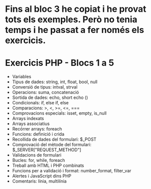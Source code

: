 # Fins al bloc 3 he copiat i he provat tots els exemples. Però no tenia temps i he passat a fer només els exercicis.

# Exercicis PHP - Blocs 1 a 5

- Variables
- Tipus de dades: string, int, float, bool, null
- Conversió de tipus: intval, strval
- Operacions: suma, concatenació
- Sortida de dades: echo, short echo (<?= ?>)
- Condicionals: if, else if, else
- Comparacions: >, <, >=, <=, ===
- Comprovacions especials: isset, empty, is_null
- Arrays indexats
- Arrays associatius
- Recórrer arrays: foreach
- Funcions: definició i crida
- Recollida de dades del formulari: $_POST
- Comprovació del mètode del formulari: $_SERVER["REQUEST_METHOD"]
- Validacions de formulari
- Bucles: for, while, foreach
- Treball amb HTML i PHP combinats
- Funcions per a validació i format: number_format, filter_var
- Alertes i JavaScript dins PHP
- Comentaris: línia, multilínia

